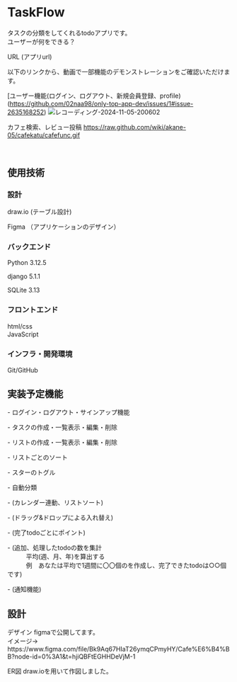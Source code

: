<h1>TaskFlow</h1>
<p>タスクの分類をしてくれるtodoアプリです。<br>
ユーザーが何をできる？</p>

URL
(アプリurl)

以下のリンクから、動画で一部機能のデモンストレーションをご確認いただけます。

[ユーザー機能(ログイン、ログアウト、新規会員登録、profile)
(https://github.com/02naa98/only-top-app-dev/issues/1#issue-2635168252)
![レコーディング-2024-11-05-200602](https://github.com/user-attachments/assets/c8e0f9a8-e314-4c83-be7c-9f45cbdcec23)

カフェ検索、レビュー投稿
https://raw.github.com/wiki/akane-05/cafekatu/cafefunc.gif


<br>
<h2>使用技術</h2>

<h3>設計</h3>
<p></p>draw.io (テーブル設計)</p>
Figma （アプリケーションのデザイン）

<h3>バックエンド</h3>
<p></p>Python 3.12.5</p>
<p>django 5.1.1</p>
SQLite 3.13
<h3>フロントエンド</h3>
html/css　<br>
JavaScript
<h3>インフラ・開発環境</h3>
Git/GitHub
<h2>実装予定機能</h2>
<p>- ログイン・ログアウト・サインアップ機能</p>
<p>- タスクの作成・一覧表示・編集・削除</p>
<p>- リストの作成・一覧表示・編集・削除</p>
<p>- リストごとのソート</p>
<p>- スターのトグル<p>
<p>- 自動分類</p>
<p>- (カレンダー連動、リストソート)</p>
<p>- (ドラッグ&ドロップによる入れ替え)</p>

<p>- (完了todoごとにポイント)</p>

<p>- (追加、処理したtodoの数を集計 <br>
　　　平均(週、月、年)を算出する <br>
　　　例　あなたは平均で1週間に〇〇個のを作成し、完了できたtodoは○○個です)</p>
- (通知機能)

<h2>設計</h2>
デザイン
figmaで公開してます。 <br>
イメージ→ https://www.figma.com/file/Bk9Aq67HIaT26ymqCPmyHY/Cafe%E6%B4%BB?node-id=0%3A1&t=hjiQBFtEGHHDeVjM-1



ER図
draw.ioを用いて作図しました。 
